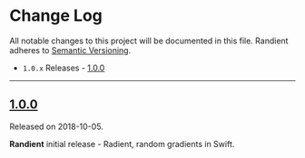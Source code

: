 # Change Log
All notable changes to this project will be documented in this file.
Randient adheres to [Semantic Versioning](http://semver.org/).

- `1.0.x` Releases - [1.0.0](#100)

---

## [1.0.0](https://github.com/uias/Randient/releases/tag/1.0.0)
Released on 2018-10-05.

**Randient** initial release - Radient, random gradients in Swift.
